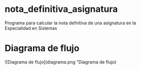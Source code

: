 # nota_definitiva_asignatura
Programa para calcular la nota defnitiva de una asignatura en la Especialidad en Sistemas 

# Diagrama de flujo 
![Diagrama de flujo](diagrama.png "Diagrama de flujo)
